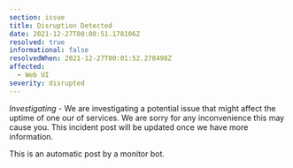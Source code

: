 ```yaml
---
section: issue
title: Disruption Detected
date: 2021-12-27T00:00:51.178106Z
resolved: true
informational: false
resolvedWhen: 2021-12-27T00:01:52.278498Z
affected:
  - Web UI
severity: disrupted
---
```

*Investigating* - We are investigating a potential issue that might affect the uptime of one our of services. We are sorry for any inconvenience this may cause you. This incident post will be updated once we have more information.

This is an automatic post by a monitor bot.
        